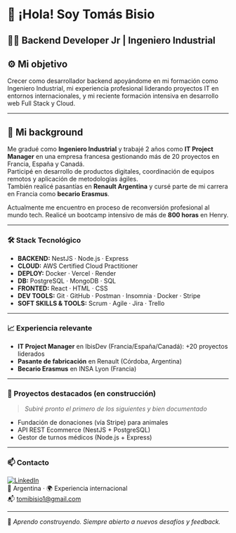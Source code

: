 # 👋 ¡Hola! Soy Tomás Bisio

## 👨‍💻 Backend Developer Jr | Ingeniero Industrial

## ⚙️ Mi objetivo

Crecer como desarrollador backend apoyándome en mi formación como Ingeniero Industrial, mi experiencia profesional liderando proyectos IT en entornos internacionales, y mi reciente formación intensiva en desarrollo web Full Stack y Cloud.

---

## 🌱 Mi background

Me gradué como **Ingeniero Industrial** y trabajé 2 años como **IT Project Manager** en una empresa francesa gestionando más de 20 proyectos en Francia, España y Canadá.  
Participé en desarrollo de productos digitales, coordinación de equipos remotos y aplicación de metodologías ágiles.  
También realicé pasantías en **Renault Argentina** y cursé parte de mi carrera en Francia como **becario Erasmus**.

Actualmente me encuentro en proceso de reconversión profesional al mundo tech. Realicé un bootcamp intensivo de más de **800 horas** en Henry.

---

### 🛠️ Stack Tecnológico

- **BACKEND:** NestJS · Node.js · Express
- **CLOUD:** AWS Certified Cloud Practitioner
- **DEPLOY:** Docker · Vercel · Render
- **DB:** PostgreSQL · MongoDB · SQL
- **FRONTED:** React · HTML · CSS
- **DEV TOOLS:** Git · GitHub · Postman · Insomnia · Docker · Stripe
- **SOFT SKILLS & TOOLS:** Scrum · Agile · Jira · Trello 

---

### 📈 Experiencia relevante

- **IT Project Manager** en IbisDev (Francia/España/Canadá): +20 proyectos liderados
- **Pasante de fabricación** en Renault (Córdoba, Argentina)
- **Becario Erasmus** en INSA Lyon (Francia)

---


### 📌 Proyectos destacados (en construcción)
> *Subiré pronto el primero de los siguientes y bien documentado*

- Fundación de donaciones (vía Stripe) para animales
- API REST Ecommerce (NestJS + PostgreSQL)
- Gestor de turnos médicos (Node.js + Express)

---

### 📫 Contacto

[![LinkedIn](https://img.shields.io/badge/LinkedIn-Tomás%20Bisio-blue?style=flat-square&logo=linkedin)](https://www.linkedin.com/in/tomasbisio/)  
📍 Argentina · 🌍 Experiencia internacional  
📬 tomibisio1@gmail.com

---

🧩 *Aprendo construyendo. Siempre abierto a nuevos desafíos y feedback.*
